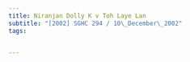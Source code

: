 ```yaml
---
title: Niranjan Dolly K v Toh Laye Lan 
subtitle: "[2002] SGHC 294 / 10\_December\_2002"
tags:


---
```


